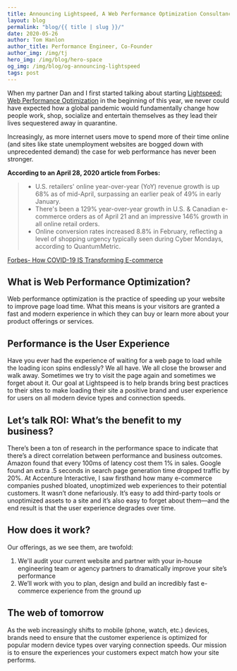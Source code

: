 ```yaml
---
title: Announcing Lightspeed, A Web Performance Optimization Consultancy
layout: blog
permalink: "blog/{{ title | slug }}/"
date: 2020-05-26
author: Tom Hanlon
author_title: Performance Engineer, Co-Founder
author_img: /img/tj
hero_img: /img/blog/hero-space
og_img: /img/blog/og-announcing-lightspeed
tags: post
---
```


When my partner Dan and I first started talking about starting [Lightspeed: Web Performance Optimization](/ "Lightspeed: A Web Performance Optimization Homepage") in the beginning of this year, we never could have expected how a global pandemic would fundamentally change how people work, shop, socialize and entertain themselves as they lead their lives sequestered away in quarantine.

Increasingly, as more internet users move to spend more of their time online (and sites like state unemployment websites are bogged down with unprecedented demand) the case for web performance has never been stronger. 

**According to an April 28, 2020 article from Forbes:** 

> * U.S. retailers' online year-over-year (YoY) revenue growth is up 68% as of mid-April, surpassing an earlier peak of 49% in early January.
> * There's been a 129% year-over-year growth in U.S. & Canadian e-commerce orders as of April 21 and an impressive 146% growth in all online retail orders.
> * Online conversion rates increased 8.8% in February, reflecting a level of shopping urgency typically seen during Cyber Mondays, according to QuantumMetric.

[Forbes- How COVID-19 IS Transforming E-commerce](https://www.forbes.com/sites/louiscolumbus/2020/04/28/how-covid-19-is-transforming-e-commerce/#3c18c4d3544f "Forbes Article: How COVID-19 IS Transforming E-commerce")

## What is Web Performance Optimization?
Web performance optimization is the practice of speeding up your website to improve page load time. What this means is your visitors are granted a fast and modern experience in which they can buy or learn more about your product offerings or services. 

## Performance is the User Experience
Have you ever had the experience of waiting for a web page to load while the loading icon spins endlessly? We all have. We all close the browser and walk away. Sometimes we try to visit the page again and sometimes we forget about it. Our goal at Lightspeed is to help brands bring best practices to their sites to make loading their site a positive brand and user experience for users on all modern device types and connection speeds. 

## Let’s talk ROI: What’s the benefit to my business?
There’s been a ton of research in the performance space to indicate that there’s a direct correlation between performance and business outcomes. Amazon found that every 100ms of latency cost them 1% in sales. Google found an extra .5 seconds in search page generation time dropped traffic by 20%.
At Accenture Interactive, I saw firsthand how many e-commerce companies pushed bloated, unoptimized web experiences to their potential customers. It wasn’t done nefariously. It’s easy to add third-party tools or unoptimized assets to a site and it’s also easy to forget about them&mdash;and the end result is that the user experience degrades over time. 

## How does it work?
Our offerings, as we see them, are twofold:  
1. We'll audit your current website and partner with your in-house engineering team or agency partners to dramatically improve your site’s performance
2. We’ll work with you to plan, design and build an incredibly fast e-commerce experience from the ground up

## The web of tomorrow
As the web increasingly shifts to mobile (phone, watch, etc.) devices, brands need to ensure that the customer experience is optimized for popular modern device types over varying connection speeds. Our mission is to ensure the experiences your customers expect match how your site performs. 
